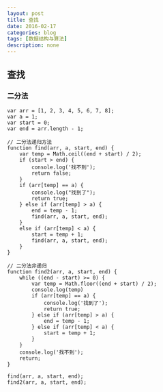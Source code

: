 ```yaml
---
layout: post
title: 查找
date: 2016-02-17
categories: blog
tags: [数据结构与算法]
description: none
---
```


## 查找

### 二分法

    var arr = [1, 2, 3, 4, 5, 6, 7, 8];
    var a = 1;
    var start = 0;
    var end = arr.length - 1;

    // 二分法递归方法
    function find(arr, a, start, end) {
        var temp = Math.ceil((end + start) / 2);
        if (start > end) {
            console.log('找不到');
            return false;
        }
        if (arr[temp] == a) {
            console.log("找到了");
            return true;
        } else if (arr[temp] > a) {
            end = temp - 1;
            find(arr, a, start, end);
        }
        else if (arr[temp] < a) {
            start = temp + 1;
            find(arr, a, start, end);
        }
    }

    // 二分法非递归
    function find2(arr, a, start, end) {
        while ((end - start) >= 0) {
            var temp = Math.floor((end + start) / 2);
            console.log(temp)
            if (arr[temp] == a) {
                console.log('找到了');
                return true;
            } else if (arr[temp] > a) {
                end = temp - 1;
            } else if (arr[temp] < a) {
                start = temp + 1;
            }
        }
        console.log('找不到');
        return;
    }

    find(arr, a, start, end);
    find2(arr, a, start, end);